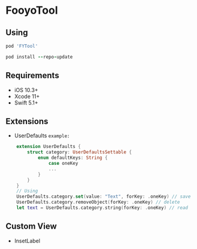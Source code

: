 # FooyoTool

## Using

```ruby
pod 'FYTool'
```

```ruby
pod install --repo-update
```

## Requirements
- iOS 10.3+
- Xcode 11+
- Swift 5.1+

## Extensions
- UserDefaults `example:`
```swift
    extension UserDefaults {
        struct category: UserDefaultsSettable {
            enum defaultKeys: String {
                case oneKey
                ...
            }
        }
    }
    // Using
    UserDefaults.category.set(value: "Text", forKey: .oneKey) // save
    UserDefaults.category.removeObject(forKey: .oneKey) // delete
    let text = UserDefaults.category.string(forKey: .oneKey) // read
```

## Custom View

- InsetLabel

